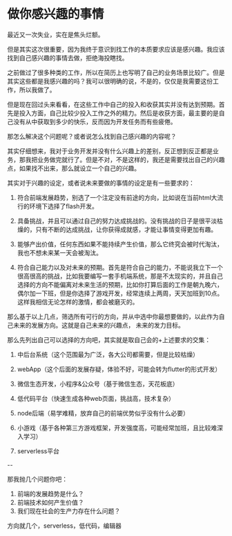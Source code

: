 # 做你感兴趣的事情

最近又一次失业，实在是焦头烂额。

但是其实这次很重要，因为我终于意识到找工作的本质要求应该是感兴趣。我应该找到自己感兴趣的事情去做，拒绝海投瞎找。

之前做过了很多种类的工作，所以在简历上也写明了自己的业务场景比较广。但是其实这些都是我感兴趣的吗？我可以很明确的说，不是的，仅仅是我需要这份工作，所以我做了。

但是现在回过头来看看，在这些工作中自己的投入和收获其实并没有达到预期。首先是投入方面，自己比较少投入工作之外的精力。然后是收获方面，最主要的是自己没有从中获取到多少的快乐，反而因为开发任务而有些疲倦。

那怎么解决这个问题呢？或者说怎么找到自己感兴趣的内容呢？

其实仔细想来，我对于业务开发并没有什么兴趣上的差别，反正想到反正都是业务，那我把业务做完就行了。但是不对，不是这样的，我还是需要找出自己的兴趣点，如果找不出来，那么就设立一个自己的兴趣。

其实对于兴趣的设定，或者说未来要做的事情的设定是有一些要求的：

1. 符合前端发展趋势，别选了一个注定没有前途的方向，比如说在当前html大流行的环境下选择了flash开发。

2. 具备挑战，并且可以通过自己的努力达成挑战的。没有挑战的日子是很平淡枯燥的，只有不断的达成挑战，让你获得成就感，才能让事情变得更加有趣。

3. 能够产出价值，任何东西如果不能持续产生价值，那么它终究会被时代淘汰，我也不想未来某一天会被淘汰。

4. 符合自己能力以及对未来的预期。首先是符合自己的能力，不能说我立下一个很高很高的挑战，比如我要编写一套手机端系统，那是不太现实的，并且自己选择的方向不能偏离对未来生活的预期，比如你打算后面的工作是朝九晚六，偶尔加一下班，但是你选择了游戏开发，经常连续上两周，天天加班到10点。这样我相信无论怎样的激情，都会被磨灭的。

那么基于以上几点，筛选所有可行的方向，并从中选中你最想要做的，以此作为自己未来的发展方向。这就是自己未来的兴趣点， 未来的发力目标。

那么先列出自己可以选择的方向吧，其实就是取自己会的+上述要求的交集：

1. 中后台系统（这个范围最为广泛，各大公司都需要，但是比较枯燥）

2. webApp（这个后面的发展存疑，体验不好，可能会转为flutter的形式开发）

3. 微信生态开发，小程序&公众号（基于微信生态，天花板底）

4. 低代码平台（快速生成各种web页面，挑战高，技术复杂）

5. node后端（易学难精，放弃自己的前端优势似乎没有什么必要）

6. 小游戏（基于各种第三方游戏框架，开发强度高，可能经常加班，且比较难深入学习）

7. serverless平台


--

那我抛几个问题你吧：
1. 前端的发展趋势是什么？
2. 前端技术如何产生价值？
3. 我们现在社会的生产力存在什么问题？

方向就几个，serverless，低代码，编辑器